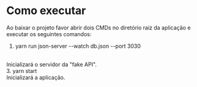 # Como executar

Ao baixar o projeto favor abrir dois CMDs no diretório raiz da aplicação e executar os seguintes comandos:
</br>
1. yarn run json-server --watch db.json --port 3030
</br>
Inicializará o servidor da "fake API".
</br>
3. yarn start
</br>
Inicializará a aplicação.

